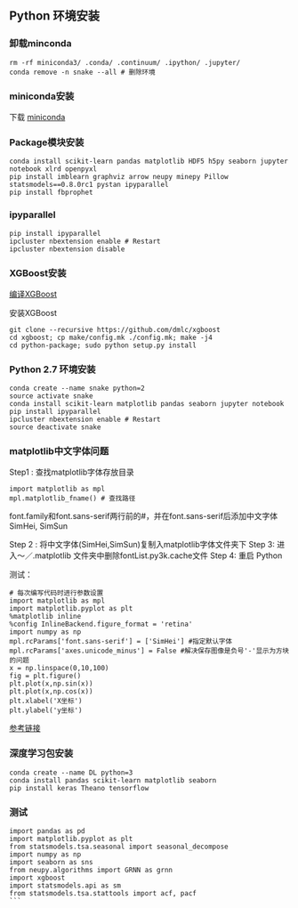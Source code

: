 ## Python 环境安装

### 卸载minconda

```
rm -rf miniconda3/ .conda/ .continuum/ .ipython/ .jupyter/
conda remove -n snake --all # 删除环境
```

### miniconda安装

下载 [miniconda](https://conda.io/miniconda.html)

### Package模块安装

```
conda install scikit-learn pandas matplotlib HDF5 h5py seaborn jupyter notebook xlrd openpyxl
pip install imblearn graphviz arrow neupy minepy Pillow statsmodels==0.8.0rc1 pystan ipyparallel
pip install fbprophet
```

### ipyparallel

```
pip install ipyparallel
ipcluster nbextension enable # Restart
ipcluster nbextension disable
```

### XGBoost安装

[编译XGBoost](https://github.com/dmlc/xgboost/blob/master/doc/build.md#building-on-osx)

安装XGBoost

```
git clone --recursive https://github.com/dmlc/xgboost
cd xgboost; cp make/config.mk ./config.mk; make -j4
cd python-package; sudo python setup.py install
```

### Python 2.7 环境安装

```
conda create --name snake python=2
source activate snake
conda install scikit-learn matplotlib pandas seaborn jupyter notebook
pip install ipyparallel
ipcluster nbextension enable # Restart
source deactivate snake
```

### matplotlib中文字体问题

Step1 : 查找matplotlib字体存放目录

```
import matplotlib as mpl
mpl.matplotlib_fname() # 查找路径
```
font.family和font.sans-serif两行前的#，并在font.sans-serif后添加中文字体SimHei, SimSun

Step 2 : 将中文字体(SimHei,SimSun)复制入matplotlib字体文件夹下
Step 3: 进入～／.matplotlib 文件夹中删除fontList.py3k.cache文件
Step 4: 重启 Python

测试：
```
# 每次编写代码时进行参数设置
import matplotlib as mpl
import matplotlib.pyplot as plt
%matplotlib inline
%config InlineBackend.figure_format = 'retina'
import numpy as np
mpl.rcParams['font.sans-serif'] = ['SimHei'] #指定默认字体
mpl.rcParams['axes.unicode_minus'] = False #解决保存图像是负号'-'显示为方块的问题
x = np.linspace(0,10,100)
fig = plt.figure()
plt.plot(x,np.sin(x))
plt.plot(x,np.cos(x))
plt.xlabel('X坐标')
plt.ylabel('y坐标')
```

[参考链接](https://www.zhihu.com/question/25404709)

### 深度学习包安装
```
conda create --name DL python=3
conda install pandas scikit-learn matplotlib seaborn
pip install keras Theano tensorflow
```

### 测试

````
import pandas as pd
import matplotlib.pyplot as plt
from statsmodels.tsa.seasonal import seasonal_decompose
import numpy as np
import seaborn as sns
from neupy.algorithms import GRNN as grnn
import xgboost
import statsmodels.api as sm
from statsmodels.tsa.stattools import acf, pacf
```
